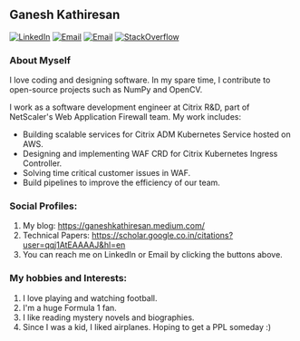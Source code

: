 ## Ganesh Kathiresan
<p>
<a href="https://www.linkedin.com/in/ganesh-kathiresan/"><img alt="LinkedIn" src="https://img.shields.io/badge/LinkedIn-Ganesh%20Kathiresan-blue?style=flat-square&logo=linkedin"></a>
<a href="mailto:ganesh3597@gmail.com"><img alt="Email" src="https://img.shields.io/badge/Email-ganesh3597@gmail.com-red?style=flat-square&logo=gmail"></a>
<a href="mailto:ganesh.kathiresan@citrix.com"><img alt="Email" src="https://img.shields.io/badge/Email-ganesh.kathiresan@citrix.com-black?style=flat-square&logo=citrix"></a>
<a href="https://stackoverflow.com/users/5671364/ganesh-kathiresan"><img alt="StackOverflow" src="https://img.shields.io/badge/Stack%20Overflow-Ganesh-orange?style=flat-square&logo=stack-overflow"></a>
</p>

### About Myself
I love coding and designing software. In my spare time, I contribute to open-source projects such as NumPy and OpenCV.

I work as a software development engineer at Citrix R&D, part of NetScaler's Web Application Firewall team. My work includes: 
- Building scalable services for Citrix ADM Kubernetes Service hosted on AWS.
- Designing and implementing WAF CRD for Citrix Kubernetes Ingress Controller.
- Solving time critical customer issues in WAF.
- Build pipelines to improve the efficiency of our team.


### Social Profiles:
1. My blog: https://ganeshkathiresan.medium.com/
2. Technical Papers: https://scholar.google.co.in/citations?user=qqj1AtEAAAAJ&hl=en
3. You can reach me on LinkedIn or Email by clicking the buttons above.


### My hobbies and Interests:
1. I love playing and watching football.
2. I'm a huge Formula 1 fan.
3. I like reading mystery novels and biographies.
4. Since I was a kid, I liked airplanes. Hoping to get a PPL someday :)
